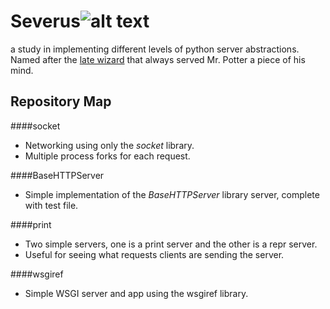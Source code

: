 Severus![alt text](https://raw.github.com/stoneG/severus/master/potion.png "This is more interesting then a picture of a server")
=======
a study in implementing different levels of python server abstractions. Named
after the [late wizard](http://en.wikipedia.org/wiki/Severus_Snape) that always served Mr. Potter a piece of his mind.

Repository Map
--------------
####socket
* Networking using only the *socket* library.
* Multiple process forks for each request.

####BaseHTTPServer
* Simple implementation of the *BaseHTTPServer* library server, complete with
  test file.

####print
* Two simple servers, one is a print server and the other is a repr server.
* Useful for seeing what requests clients are sending the server.

####wsgiref
* Simple WSGI server and app using the wsgiref library.

